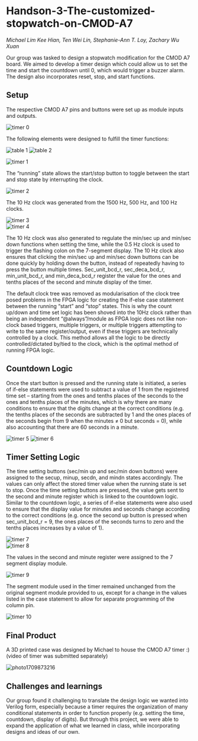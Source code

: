 # **Handson-3-The-customized-stopwatch-on-CMOD-A7**
*Michael Lim Kee Hian, Ten Wei Lin, Stephanie-Ann T. Loy, Zachary Wu Xuan* 

Our group was tasked to design a stopwatch modification for the CMOD A7 board. We aimed to develop a timer design which could allow us to set the time and start the countdown until 0, which would trigger a buzzer alarm. The design also incorporates reset, stop, and start functions.  
## **Setup**
The respective CMOD A7 pins and buttons were set up as module inputs and outputs.   

![timer 0](https://github.com/stephlovesfries/Handson-3-The-customized-stopwatch-on-CMOD-A7/assets/115708694/7b84287f-f21a-4503-bbee-4eee69911236)  

The following elements were designed to fulfill the timer functions:   

![table 1](https://github.com/stephlovesfries/Handson-3-The-customized-stopwatch-on-CMOD-A7/assets/115708694/b441ebcb-25a2-4a73-979f-b0a05a6d5cc5)
![table 2](https://github.com/stephlovesfries/Handson-3-The-customized-stopwatch-on-CMOD-A7/assets/115708694/2f6fb71d-0852-49dd-be2a-dd000ad328f4)  

![timer 1](https://github.com/stephlovesfries/Handson-3-The-customized-stopwatch-on-CMOD-A7/assets/115708694/32a8f308-e248-4078-9337-581d19379b6c) 

The “running” state allows the start/stop button to toggle between the start and stop state by interrupting the clock.    

![timer 2](https://github.com/stephlovesfries/Handson-3-The-customized-stopwatch-on-CMOD-A7/assets/115708694/5de173b5-1cd2-463c-958a-2d8fcf5f207c)

The 10 Hz clock was generated from the 1500 Hz, 500 Hz, and 100 Hz clocks.  
 
![timer 3](https://github.com/stephlovesfries/Handson-3-The-customized-stopwatch-on-CMOD-A7/assets/115708694/c1c9c18c-75f8-478b-9542-eb593c0fee1a)  
![timer 4](https://github.com/stephlovesfries/Handson-3-The-customized-stopwatch-on-CMOD-A7/assets/115708694/ef5c141b-6186-46f7-aa1f-2cccad81add1)  

The 10 Hz clock was also generated to regulate the min/sec up and min/sec down functions when setting the time, while the 0.5 Hz clock is used to trigger the flashing colon on the 7-segment display. The 10 Hz clock also ensures that clicking the min/sec up and min/sec down buttons can be done quickly by holding down the button, instead of repeatedly having to press the button multiple times.  Sec_unit_bcd_r, sec_deca_bcd_r, min_unit_bcd_r, and min_deca_bcd_r register the value for the ones and tenths places of the second and minute display of the timer.   

The default clock tree was removed as modularisation of the clock tree posed problems in the FPGA logic for creating the if-else case statement between the running “start” and “stop” states. This is why the count up/down and time set logic has been shoved into the 10Hz clock rather than being an independent “@always”/module as FPGA logic does not like non-clock based triggers, multiple triggers, or multiple triggers attempting to write to the same register/output, even if these triggers are technically controlled by a clock.  This method allows all the logic to be directly controlled/dictated by/tied to the clock, which is the optimal method of running FPGA logic.  

## **Countdown Logic**  
Once the start button is pressed and the running state is initiated, a series of if-else statements were used to subtract a value of 1 from the registered time set – starting from the ones and tenths places of the seconds to the ones and tenths places of the minutes, which is why there are many conditions to ensure that the digits change at the correct conditions (e.g. the tenths places of the seconds are subtracted by 1 and the ones places of the seconds begin from 9 when the minutes ≠ 0 but seconds = 0), while also accounting that there are 60 seconds in a minute.  

![timer 5](https://github.com/stephlovesfries/Handson-3-The-customized-stopwatch-on-CMOD-A7/assets/115708694/48cd7b3b-50fa-46c6-b629-621ae7996ab0)
![timer 6](https://github.com/stephlovesfries/Handson-3-The-customized-stopwatch-on-CMOD-A7/assets/115708694/9f7fb3a3-501f-498e-b7a6-c8a053cbde8f)
  
## **Timer Setting Logic**  
The time setting buttons (sec/min up and sec/min down buttons) were assigned to the secup, minup, secdn, and mindn states accordingly. The values can only affect the stored timer value when the running state is set to stop. Once the time setting buttons are pressed, the value gets sent to the second and minute register which is linked to the countdown logic. Similar to the countdown logic, a series of if-else statements were also used to ensure that the display value for minutes and seconds change according to the correct conditions (e.g. once the second up button is pressed when sec_unit_bcd_r = 9, the ones places of the seconds turns to zero and the tenths places increases by a value of 1).  

![timer 7](https://github.com/stephlovesfries/Handson-3-The-customized-stopwatch-on-CMOD-A7/assets/115708694/ad718a0e-835a-456a-9e5f-0569af2c3bd7)  
![timer 8](https://github.com/stephlovesfries/Handson-3-The-customized-stopwatch-on-CMOD-A7/assets/115708694/10127786-92d2-4522-8e45-21de39dce274)  

The values in the second and minute register were assigned to the 7 segment display module.   

![timer 9](https://github.com/stephlovesfries/Handson-3-The-customized-stopwatch-on-CMOD-A7/assets/115708694/87efc7be-20bf-4624-860e-545f673d6d22)  

The segment module used in the timer remained unchanged from the original segment module provided to us, except for a change in the values listed in the case statement to allow for separate programming of the column pin.  

![timer 10](https://github.com/stephlovesfries/Handson-3-The-customized-stopwatch-on-CMOD-A7/assets/115708694/9c651826-2a62-4128-a264-caff523f9028)  

## **Final Product**  
A 3D printed case was designed by Michael to house the CMOD A7 timer :) 
(video of timer was submitted separately)  

![photo1709873216](https://github.com/stephlovesfries/Handson-3-The-customized-stopwatch-on-CMOD-A7/assets/115708694/fa931965-23d3-4b62-b13a-65528afd990d)  

## **Challenges and learnings**   
Our group found it challenging to translate the design logic we wanted into Verilog form, especially because a timer requires the organization of many conditional statements in order to function properly (e.g. setting the time, countdown, display of digits). But through this project, we were able to expand the application of what we learned in class, while incorporating designs and ideas of our own.   





